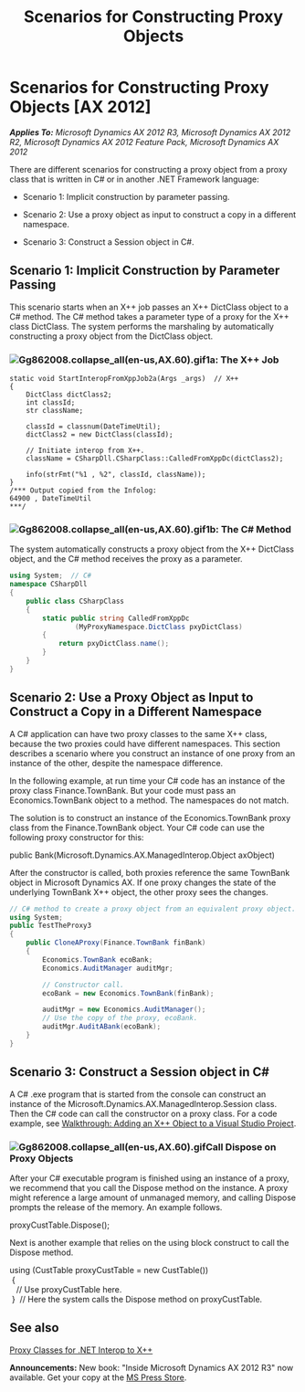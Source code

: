 ﻿---
title: Scenarios for Constructing Proxy Objects
TOCTitle: Scenarios for Constructing Proxy Objects
ms:assetid: 50a93340-7705-415b-9c3f-cd1cc7a523a3
ms:mtpsurl: https://msdn.microsoft.com/en-us/library/Gg862008(v=AX.60)
ms:contentKeyID: 35244205
ms.date: 05/18/2015
mtps_version: v=AX.60
dev_langs:
- csharp
---

# Scenarios for Constructing Proxy Objects [AX 2012]


_**Applies To:** Microsoft Dynamics AX 2012 R3, Microsoft Dynamics AX 2012 R2, Microsoft Dynamics AX 2012 Feature Pack, Microsoft Dynamics AX 2012_

There are different scenarios for constructing a proxy object from a proxy class that is written in C\# or in another .NET Framework language:

  - Scenario 1: Implicit construction by parameter passing.

  - Scenario 2: Use a proxy object as input to construct a copy in a different namespace.

  - Scenario 3: Construct a Session object in C\#.

## Scenario 1: Implicit Construction by Parameter Passing

This scenario starts when an X++ job passes an X++ DictClass object to a C\# method. The C\# method takes a parameter type of a proxy for the X++ class DictClass. The system performs the marshaling by automatically constructing a proxy object from the DictClass object.

### ![Gg862008.collapse\_all(en-us,AX.60).gif](images/Gg863931.collapse_all(en-us,AX.60).gif "Gg862008.collapse_all(en-us,AX.60).gif")1a: The X++ Job

    static void StartInteropFromXppJob2a(Args _args)  // X++
    {
        DictClass dictClass2;
        int classId;
        str className;
    
        classId = classnum(DateTimeUtil);
        dictClass2 = new DictClass(classId);
    
        // Initiate interop from X++.
        className = CSharpDll.CSharpClass::CalledFromXppDc(dictClass2);
    
        info(strFmt("%1 , %2", classId, className));
    }
    /*** Output copied from the Infolog:
    64900 , DateTimeUtil
    ***/

### ![Gg862008.collapse\_all(en-us,AX.60).gif](images/Gg863931.collapse_all(en-us,AX.60).gif "Gg862008.collapse_all(en-us,AX.60).gif")1b: The C\# Method

The system automatically constructs a proxy object from the X++ DictClass object, and the C\# method receives the proxy as a parameter.

``` csharp
using System;  // C#
namespace CSharpDll
{
    public class CSharpClass
    {
        static public string CalledFromXppDc
                (MyProxyNamespace.DictClass pxyDictClass)
        {
            return pxyDictClass.name();
        }
    }
}
```

## Scenario 2: Use a Proxy Object as Input to Construct a Copy in a Different Namespace

A C\# application can have two proxy classes to the same X++ class, because the two proxies could have different namespaces. This section describes a scenario where you construct an instance of one proxy from an instance of the other, despite the namespace difference.

In the following example, at run time your C\# code has an instance of the proxy class Finance.TownBank. But your code must pass an Economics.TownBank object to a method. The namespaces do not match.

The solution is to construct an instance of the Economics.TownBank proxy class from the Finance.TownBank object. Your C\# code can use the following proxy constructor for this:

public Bank(Microsoft.Dynamics.AX.ManagedInterop.Object axObject)

After the constructor is called, both proxies reference the same TownBank object in Microsoft Dynamics AX. If one proxy changes the state of the underlying TownBank X++ object, the other proxy sees the changes.

``` csharp
// C# method to create a proxy object from an equivalent proxy object.
using System;
public TestTheProxy3
{
    public CloneAProxy(Finance.TownBank finBank)
    {
        Economics.TownBank ecoBank;
        Economics.AuditManager auditMgr;

        // Constructor call.
        ecoBank = new Economics.TownBank(finBank);

        auditMgr = new Economics.AuditManager();
        // Use the copy of the proxy, ecoBank.
        auditMgr.AuditABank(ecoBank);
    }
}
```

## Scenario 3: Construct a Session object in C\#

A C\# .exe program that is started from the console can construct an instance of the Microsoft.Dynamics.AX.ManagedInterop.Session class. Then the C\# code can call the constructor on a proxy class. For a code example, see [Walkthrough: Adding an X++ Object to a Visual Studio Project](walkthrough-adding-an-x-object-to-a-visual-studio-project.md).

### ![Gg862008.collapse\_all(en-us,AX.60).gif](images/Gg863931.collapse_all(en-us,AX.60).gif "Gg862008.collapse_all(en-us,AX.60).gif")Call Dispose on Proxy Objects

After your C\# executable program is finished using an instance of a proxy, we recommend that you call the Dispose method on the instance. A proxy might reference a large amount of unmanaged memory, and calling Dispose prompts the release of the memory. An example follows.

proxyCustTable.Dispose();

Next is another example that relies on the using block construct to call the Dispose method.

using (CustTable proxyCustTable = new CustTable())   
 {   
   // Use proxyCustTable here.   
 }  // Here the system calls the Dispose method on proxyCustTable.

## See also

[Proxy Classes for .NET Interop to X++](proxy-classes-for-net-interop-to-x.md)

  
**Announcements:** New book: "Inside Microsoft Dynamics AX 2012 R3" now available. Get your copy at the [MS Press Store](https://www.microsoftpressstore.com/store/inside-microsoft-dynamics-ax-2012-r3-9780735685109).

